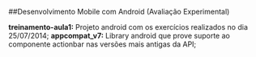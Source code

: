 ##Desenvolvimento Mobile com Android (Avaliação Experimental)

<b>treinamento-aula1:</b> Projeto android com os exercícios realizados no dia 25/07/2014;
<b>appcompat_v7:</b> Library android que prove suporte ao componente actionbar nas versões mais antigas da API;
